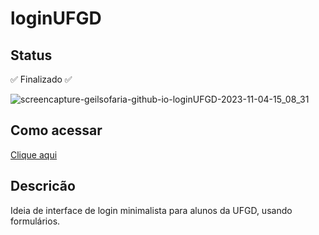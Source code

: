 # loginUFGD
## Status
✅ Finalizado ✅
<p></p>

![screencapture-geilsofaria-github-io-loginUFGD-2023-11-04-15_08_31](https://github.com/GeilsoFaria/loginUFGD/assets/109383516/eeeedc6c-cb66-420f-bf55-c3a97c2d79f7)
## Como acessar
<a href="https://geilsofaria.github.io/loginUFGD/">Clique aqui</a>
## Descricão
Ideia de interface de login minimalista para alunos da UFGD, usando formulários.

